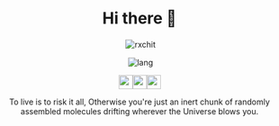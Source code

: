 <div align="center">

<h1 >Hi there 👋</h1>

<p>&nbsp;<img align="center" src="https://github-readme-stats.vercel.app/api?username=rxchit&show_icons=true&theme=tokyonight&locale=en" alt="rxchit" /></p>

  <p>&nbsp;<img align="center" src="https://github-readme-stats.vercel.app/api/top-langs/?username=rxchit&layout=compact&theme=tokyonight&langs_count=6" alt="lang"/></p>

<img src="https://img.icons8.com/plasticine/100/000000/rick-sanchez.png" width=25 /><img src="https://img.icons8.com/plasticine/100/000000/rick-sanchez.png" width=25 /><img src="https://img.icons8.com/plasticine/100/000000/rick-sanchez.png" width=25 />
<p>

To live is to risk it all, Otherwise you're just an inert chunk of randomly assembled molecules drifting wherever the Universe blows you.

</p>

</div>
